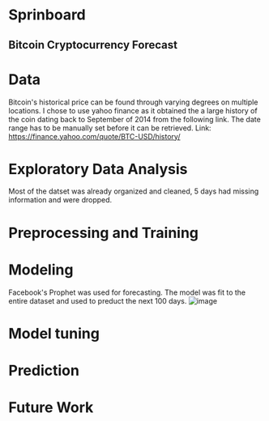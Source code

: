 # Sprinboard

## Bitcoin Cryptocurrency Forecast

# Data
Bitcoin's historical price can be found through varying degrees on multiple locations. I chose to use yahoo finance as it obtained the a large history of the coin dating back to September of 2014 from the following link. The date range has to be manually set before it can be retrieved. 
Link: https://finance.yahoo.com/quote/BTC-USD/history/

# Exploratory Data Analysis
Most of the datset was already organized and cleaned, 5 days had missing information and were dropped. 

# Preprocessing and Training

# Modeling
Facebook's Prophet was used for forecasting. The model was fit to the entire dataset and used to preduct the next 100 days. 
![image](https://user-images.githubusercontent.com/74972980/141343558-7c44fbec-4737-4bfe-be39-ed7392afb08d.png)


# Model tuning




# Prediction

# Future Work
